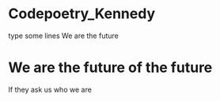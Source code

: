 # Codepoetry_Kennedy
type some lines We are the future
# We are the future of the future
If they ask us who we are